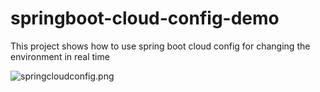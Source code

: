 # springboot-cloud-config-demo
This project shows how to use spring boot cloud config for changing the environment in real time

![springcloudconfig.png](springcloudconfig)
